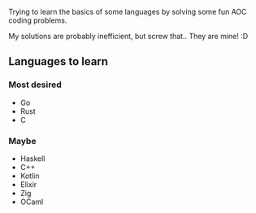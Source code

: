Trying to learn the basics of some languages by solving some fun AOC coding problems.

My solutions are probably inefficient, but screw that.. They are mine! :D

## Languages to learn
### Most desired
* Go
* Rust
* C
### Maybe
* Haskell
* C++
* Kotlin
* Elixir
* Zig
* OCaml
